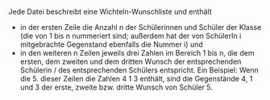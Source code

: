 Jede Datei beschreibt eine Wichteln-Wunschliste und enthält

  * in der ersten Zeile die Anzahl n der Schülerinnen und Schüler der Klasse (die von 1 bis n nummeriert sind; außerdem hat der von SchülerIn i mitgebrachte Gegenstand ebenfalls die Nummer i) und
  * in den weiteren n Zeilen jeweils drei Zahlen im Bereich 1 bis n, die dem ersten, dem zweiten und dem dritten Wunsch der entsprechenden Schülerin / des entsprechenden Schülers entspricht. Ein Beispiel: Wenn die 5. dieser Zeilen die Zahlen 4 1 3 enthält, sind die Gegenstände 4, 1 und 3 der erste, zweite bzw. dritte Wunsch von Schüler 5.
